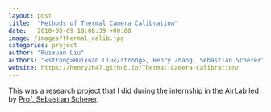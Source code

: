 ```yaml
---
layout: post
title:  "Methods of Thermal Camera Calibration"
date:   2018-08-09 18:08:39 +00:00
image: /images/thermal_calib.jpg
categories: project
author: "Ruixuan Liu"
authors: "<strong>Ruixuan Liu</strong>, Henry Zhang, Sebastian Scherer"
website: https://henryzh47.github.io/Thermal-Camera-Calibration/
---
```


This was a research project that I did during the internship in the AirLab led by [Prof. Sebastian Scherer](https://www.ri.cmu.edu/ri-faculty/sebastian-scherer/).